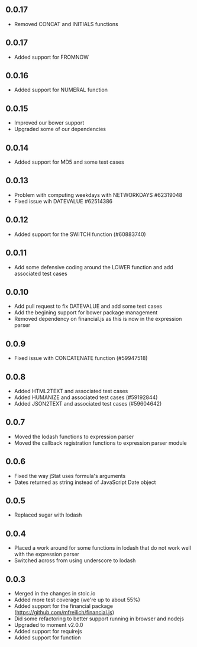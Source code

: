 0.0.17
------

* Removed CONCAT and INITIALS functions

0.0.17
------

* Added support for FROMNOW

0.0.16
------

* Added support for NUMERAL function

0.0.15
------

* Improved our bower support
* Upgraded some of our dependencies

0.0.14
------

* Added support for MD5 and some test cases

0.0.13
------

* Problem with computing weekdays with NETWORKDAYS #62319048
* Fixed issue wih DATEVALUE #62514386

0.0.12
------

* Added support for the SWITCH function (#60883740)

0.0.11
------

* Add some defensive coding around the LOWER function and add associated test cases

0.0.10
------

* Add pull request to fix DATEVALUE and add some test cases
* Add the begining support for bower package management
* Removed dependency on financial.js as this is now in the expression parser

0.0.9
-----

* Fixed issue with CONCATENATE function (#59947518)

0.0.8
-----

* Added HTML2TEXT and associated test cases
* Added HUMANIZE and associated test cases (#59192844)
* Added JSON2TEXT and associated test cases (#59604642)

0.0.7
-----

* Moved the lodash functions to expression parser
* Moved the callback registration functions to expression parser module

0.0.6
-----

* Fixed the way jStat uses formula's arguments
* Dates returned as string instead of JavaScript Date object

0.0.5
-----

* Replaced sugar with lodash


0.0.4
-----

* Placed a work around for some functions in lodash that do not work well with the expression parser
* Switched across from using underscore to lodash

0.0.3
-----

* Merged in the changes in stoic.io
* Added more test coverage (we're up to about 55%)
* Added support for the financial package (https://github.com/mfreilich/financial.js)
* Did some refactoring to better support running in browser and nodejs
* Upgraded to moment v2.0.0
* Added support for requirejs
* Added support for function
